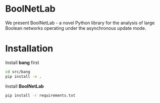 # BoolNetLab
We present BoolNetLab - a novel Python library for the analysis of large Boolean networks operating under the asynchronous update mode.

# Installation
Install **bang** first
```bash
cd src/bang
pip install -e .
```

Install **BoolNetLab**
```bash
pip install -r requirements.txt
```

